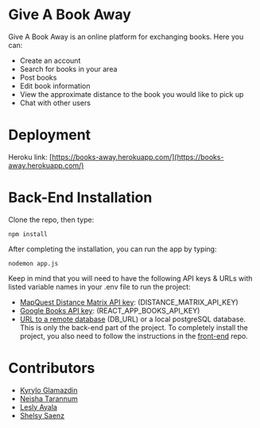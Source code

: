# Give A Book Away
Give A Book Away is an online platform for exchanging books. Here you can:
* Create an account
* Search for books in your area
* Post books
* Edit book information
* View the approximate distance to the book you would like to pick up
* Chat with other users

# Deployment
Heroku link: [https://books-away.herokuapp.com/](https://books-away.herokuapp.com/)

# Back-End Installation
Clone the repo, then type:

`
npm install
`

After completing the installation, you can run the app by typing:

`
nodemon app.js
`

Keep in mind that you will need to have the following API keys & URLs with listed variable names in your .env file to run the project:
* [MapQuest Distance Matrix API key](https://developer.mapquest.com/): (DISTANCE_MATRIX_API_KEY)
* [Google Books API key](https://developers.google.com/books/docs/v1/getting_started): (REACT_APP_BOOKS_API_KEY)
* [URL to a remote database](https://www.elephantsql.com/) (DB_URL) or a local postgreSQL database.
This is only the back-end part of the project. To completely install the project, you also need to follow the instructions in the [front-end](https://github.com/Kyrylo-Glamazdin/Give-A-Book-Away-Frontend) repo.

# Contributors
* [Kyrylo Glamazdin](https://www.linkedin.com/in/kyrylo-glamazdin-359190184/)
* [Neisha Tarannum](https://github.com/neisha18)
* [Lesly Ayala](https://github.com/leslya14)
* [Shelsy Saenz](https://github.com/shelsysaenz)
